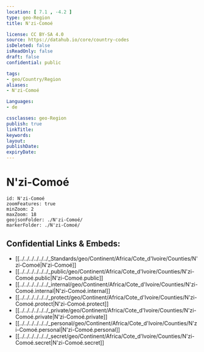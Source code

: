 ```yaml
---
location: [ 7.1 , -4.2 ] 
type: geo-Region
title: N'zi-Comoé

license: CC BY-SA 4.0
source: https://datahub.io/core/country-codes
isDeleted: false
isReadOnly: false
draft: false
confidential: public

tags:
- geo/Country/Region
aliases:
- N'zi-Comoé

Languages:
- de

cssclasses: geo-Region
publish: true
linkTitle: 
keywords: 
layout: 
publishDate: 
expiryDate: 
---
```


# N'zi-Comoé

```leaflet
id: N'zi-Comoé
zoomFeatures: true 
minZoom: 2 
maxZoom: 18
geojsonFolder: ./N'zi-Comoé/
markerFolder: ./N'zi-Comoé/
```


## Confidential Links & Embeds: 
- [[../../../../../../_Standards/geo/Continent/Africa/Cote_d'Ivoire/Counties/N'zi-Comoé|N'zi-Comoé]] 
- [[../../../../../../_public/geo/Continent/Africa/Cote_d'Ivoire/Counties/N'zi-Comoé.public|N'zi-Comoé.public]] 
- [[../../../../../../_internal/geo/Continent/Africa/Cote_d'Ivoire/Counties/N'zi-Comoé.internal|N'zi-Comoé.internal]] 
- [[../../../../../../_protect/geo/Continent/Africa/Cote_d'Ivoire/Counties/N'zi-Comoé.protect|N'zi-Comoé.protect]] 
- [[../../../../../../_private/geo/Continent/Africa/Cote_d'Ivoire/Counties/N'zi-Comoé.private|N'zi-Comoé.private]] 
- [[../../../../../../_personal/geo/Continent/Africa/Cote_d'Ivoire/Counties/N'zi-Comoé.personal|N'zi-Comoé.personal]] 
- [[../../../../../../_secret/geo/Continent/Africa/Cote_d'Ivoire/Counties/N'zi-Comoé.secret|N'zi-Comoé.secret]] 

